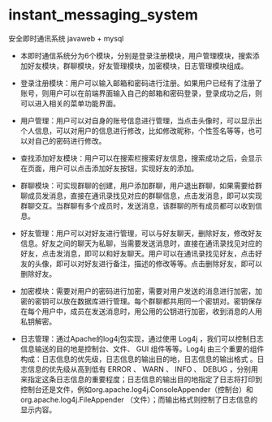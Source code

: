 # instant_messaging_system
安全即时通讯系统   javaweb + mysql

-  本即时通信系统分为6个模块，分别是登录注册模块，用户管理模块，搜索添加好友模块，群聊模块，好友管理模块，加密模块，日志管理模块组成。

-  登录注册模块：用户可以输入邮箱和密码进行注册。如果用户已经有了注册了账号，则用户可以在前端界面输入自己的邮箱和密码登录，登录成功之后，则可以进入相关的菜单功能界面。

-  用户管理：用户可以对自身的账号信息进行管理，当点击头像时，可以显示出个人信息，可以对用户的信息进行修改，比如修改昵称，个性签名等等，也可以对自己的密码进行修改。

-  查找添加好友模块：用户可以在搜索栏搜索好友信息，搜索成功之后，会显示在页面，用户可以点击添加好友按钮，实现好友的添加。

-  群聊模块：可实现群聊的创建，用户添加群聊，用户退出群聊，如果需要给群聊成员发消息，直接在通讯录找见对应的群聊信息，点击发消息，即可以实现群聊交互。当群聊有多个成员时，发送消息，该群聊的所有成员都可以收到信息。

-  好友管理：用户可以对好友进行管理，可以与好友聊天，删除好友，修改好友信息。好友之间的聊天为私聊，当需要发送消息时，直接在通讯录找见对应的好友，点击发消息，即可以和好友聊天。用户可以在通讯录找见好友，点击好友的头像，即可以对好友进行备注，描述的修改等等。点击删除好友，即可以删除好友。

-  加密模块：需要对用户的密码进行加密，需要对用户发送的消息进行加密，加密的密钥可以放在数据库进行管理。每个群聊都共用同一个密钥对。密钥保存在每个用户中，成员在发送消息时，用公用的公钥进行加密，收到消息的人用私钥解密。

-  日志管理：通过Apache的log4j包实现，通过使用 Log4j ，我们可以控制日志信息输送的目的地是控制台、文件、 GUI 组件等等。Log4j 由三个重要的组件构成：日志信息的优先级，日志信息的输出目的地，日志信息的输出格式 。日志信息的优先级从高到低有 ERROR 、 WARN 、 INFO 、 DEBUG ，分别用来指定这条日志信息的重要程度；日志信息的输出目的地指定了日志将打印到控制台还是文件，例如org.apache.log4j.ConsoleAppender（控制台）和org.apache.log4j.FileAppender （文件）；而输出格式则控制了日志信息的显示内容。


